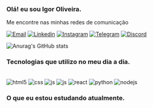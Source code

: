 ### Olá! eu sou Igor Oliveira. 
Me  encontre nas minhas redes de comunicação

[![Email](https://img.shields.io/badge/Gmail-D14836?style=for-the-badge&logo=gmail&logoColor=white)]()
[![Linkedin](https://img.shields.io/badge/LinkedIn-0077B5?style=for-the-badge&logo=linkedin&logoColor=white)](https://www.linkedin.com/in/igoroliveira99)
[![Instagram](https://img.shields.io/badge/Instagram-E4405F?style=for-the-badge&logo=instagram&logoColor=white)](https://www.instagram.com/igorlevy99/)
[![Telegram](https://img.shields.io/badge/Telegram-2CA5E0?style=for-the-badge&logo=telegram&logoColor=white)](https://t.me/igorlevy99)
[![Discord](https://img.shields.io/badge/Discord-7289DA?style=for-the-badge&logo=discord&logoColor=whiteS)]()

![Anurag's GitHub stats](https://github-readme-stats.vercel.app/api?username=igorlevy99&show_icons=true&theme=tokyonight)

### Tecnologias que utilizo no meu dia a dia. 
<div style="display: inline_block"><br/>
    <i class="fab fa-html5" style="color: #ffc800;"></i>
    <img align="center" alt="html5" src="https://img.shields.io/badge/HTML5-E34F26?style=for-the-badge&logo=html5&logoColor=white" />
    <img align="center" alt="css" src="https://img.shields.io/badge/CSS3-1572B6?style=for-the-badge&logo=css3&logoColor=white" />
    <img align="center" alt="js" src="https://img.shields.io/badge/JavaScript-F7DF1E?style=for-the-badge&logo=javascript&logoColor=black" />
    <img align="center" alt="js" src="https://img.shields.io/badge/TypeScript-007ACC?style=for-the-badge&logo=typescript&logoColor=white" />
    <img align="center" alt="react" src="https://img.shields.io/badge/React-20232A?style=for-the-badge&logo=react&logoColor=61DAFB" />
    <img align="center" alt="python" src="https://img.shields.io/badge/Python-14354C?style=for-the-badge&logo=python&logoColor=white" />
    <img align="center" alt="nodejs" src="https://img.shields.io/badge/Node.js-43853D?style=for-the-badge&logo=node.js&logoColor=white" />
</div>

### O que eu estou estudando atualmente.
